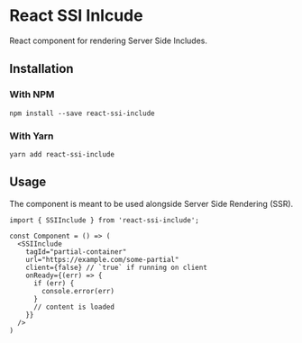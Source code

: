 # React SSI Inlcude

React component for rendering Server Side Includes.

## Installation

### With NPM

`npm install --save react-ssi-include`

### With Yarn

`yarn add react-ssi-include`

## Usage

The component is meant to be used alongside Server Side Rendering (SSR).

```
import { SSIInclude } from 'react-ssi-include';

const Component = () => (
  <SSIInclude
    tagId="partial-container"
    url="https://example.com/some-partial"
    client={false} // `true` if running on client
    onReady={(err) => {
      if (err) {
        console.error(err)
      }
      // content is loaded
    }}
  />
)
```
